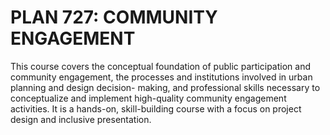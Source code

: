 # PLAN 727: COMMUNITY ENGAGEMENT

This course covers the conceptual foundation of public participation and community engagement, the processes and institutions involved in urban planning and design decision- making, and professional skills necessary to conceptualize and implement high-quality community engagement activities. It is a hands-on, skill-building course with a focus on project design and inclusive presentation.